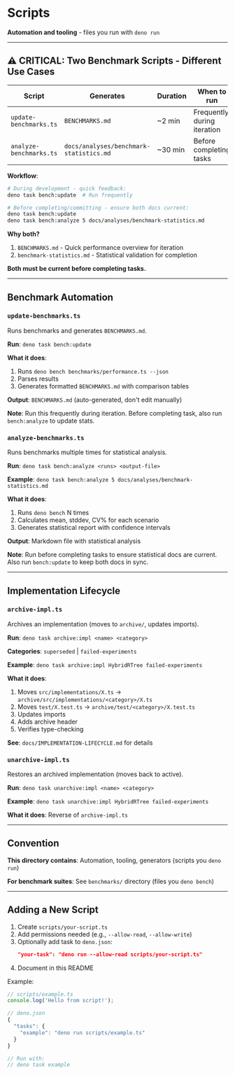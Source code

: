 # Scripts

**Automation and tooling** - files you run with `deno run`

---

## ⚠️ CRITICAL: Two Benchmark Scripts - Different Use Cases

| Script                  | Generates                               | Duration | When to run                 |
| ----------------------- | --------------------------------------- | -------- | --------------------------- |
| `update-benchmarks.ts`  | `BENCHMARKS.md`                         | ~2 min   | Frequently during iteration |
| `analyze-benchmarks.ts` | `docs/analyses/benchmark-statistics.md` | ~30 min  | Before completing tasks     |

**Workflow**:

```bash
# During development - quick feedback:
deno task bench:update  # Run frequently

# Before completing/committing - ensure both docs current:
deno task bench:update
deno task bench:analyze 5 docs/analyses/benchmark-statistics.md
```

**Why both?**

1. `BENCHMARKS.md` - Quick performance overview for iteration
2. `benchmark-statistics.md` - Statistical validation for completion

**Both must be current before completing tasks.**

---

## Benchmark Automation

### `update-benchmarks.ts`

Runs benchmarks and generates `BENCHMARKS.md`.

**Run**: `deno task bench:update`

**What it does**:

1. Runs `deno bench benchmarks/performance.ts --json`
2. Parses results
3. Generates formatted `BENCHMARKS.md` with comparison tables

**Output**: `BENCHMARKS.md` (auto-generated, don't edit manually)

**Note**: Run this frequently during iteration. Before completing task, also run `bench:analyze` to update stats.

### `analyze-benchmarks.ts`

Runs benchmarks multiple times for statistical analysis.

**Run**: `deno task bench:analyze <runs> <output-file>`

**Example**: `deno task bench:analyze 5 docs/analyses/benchmark-statistics.md`

**What it does**:

1. Runs `deno bench` N times
2. Calculates mean, stddev, CV% for each scenario
3. Generates statistical report with confidence intervals

**Output**: Markdown file with statistical analysis

**Note**: Run before completing tasks to ensure statistical docs are current. Also run `bench:update` to keep both docs in sync.

---

## Implementation Lifecycle

### `archive-impl.ts`

Archives an implementation (moves to `archive/`, updates imports).

**Run**: `deno task archive:impl <name> <category>`

**Categories**: `superseded` | `failed-experiments`

**Example**: `deno task archive:impl HybridRTree failed-experiments`

**What it does**:

1. Moves `src/implementations/X.ts` → `archive/src/implementations/<category>/X.ts`
2. Moves `test/X.test.ts` → `archive/test/<category>/X.test.ts`
3. Updates imports
4. Adds archive header
5. Verifies type-checking

**See**: `docs/IMPLEMENTATION-LIFECYCLE.md` for details

### `unarchive-impl.ts`

Restores an archived implementation (moves back to active).

**Run**: `deno task unarchive:impl <name> <category>`

**Example**: `deno task unarchive:impl HybridRTree failed-experiments`

**What it does**: Reverse of `archive-impl.ts`

---

## Convention

**This directory contains**: Automation, tooling, generators (scripts you `deno run`)

**For benchmark suites**: See `benchmarks/` directory (files you `deno bench`)

---

## Adding a New Script

1. Create `scripts/your-script.ts`
2. Add permissions needed (e.g., `--allow-read`, `--allow-write`)
3. Optionally add task to `deno.json`:
   ```json
   "your-task": "deno run --allow-read scripts/your-script.ts"
   ```
4. Document in this README

Example:

```typescript
// scripts/example.ts
console.log('Hello from script!');

// deno.json
{
  "tasks": {
    "example": "deno run scripts/example.ts"
  }
}

// Run with:
// deno task example
```
